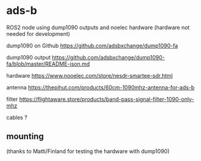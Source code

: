 # ads-b
ROS2 node using dump1090 outputs and noelec hardware (hardware not needed for development)

dump1090 on Github
https://github.com/adsbxchange/dump1090-fa

dump1090 output
https://github.com/adsbxchange/dump1090-fa/blob/master/README-json.md

hardware
https://www.nooelec.com/store/nesdr-smartee-sdr.html

antenna
https://thepihut.com/products/60cm-1090mhz-antenna-for-ads-b

filter
https://flightaware.store/products/band-pass-signal-filter-1090-only-mhz

cables
?

mounting
-

(thanks to Matti/Finland for testing the hardware with dump1090)
